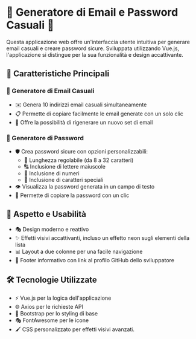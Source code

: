 # 🌟 Generatore di Email e Password Casuali 🔐

Questa applicazione web offre un'interfaccia utente intuitiva per generare email casuali e creare password sicure. Sviluppata utilizzando Vue.js, l'applicazione si distingue per la sua funzionalità e design accattivante.

## 🚀 Caratteristiche Principali

### 📧 Generatore di Email Casuali
- ✉️ Genera 10 indirizzi email casuali simultaneamente
- 📋 Permette di copiare facilmente le email generate con un solo clic
- 🔄 Offre la possibilità di rigenerare un nuovo set di email

### 🔑 Generatore di Password
- 🛡️ Crea password sicure con opzioni personalizzabili:
  - 📏 Lunghezza regolabile (da 8 a 32 caratteri)
  - 🔠 Inclusione di lettere maiuscole
  - 🔢 Inclusione di numeri
  - 🔣 Inclusione di caratteri speciali
- 👁️ Visualizza la password generata in un campo di testo
- 📎 Permette di copiare la password con un clic

## 💼 Aspetto e Usabilità
- 🎭 Design moderno e reattivo
- ✨ Effetti visivi accattivanti, incluso un effetto neon sugli elementi della lista
- 📊 Layout a due colonne per una facile navigazione
- 🦶 Footer informativo con link al profilo GitHub dello sviluppatore

## 🛠️ Tecnologie Utilizzate
- ⚡ Vue.js per la logica dell'applicazione
- 🌐 Axios per le richieste API
- 🎨 Bootstrap per lo styling di base
- 🎭 FontAwesome per le icone
- 🖌️ CSS personalizzato per effetti visivi avanzati.
